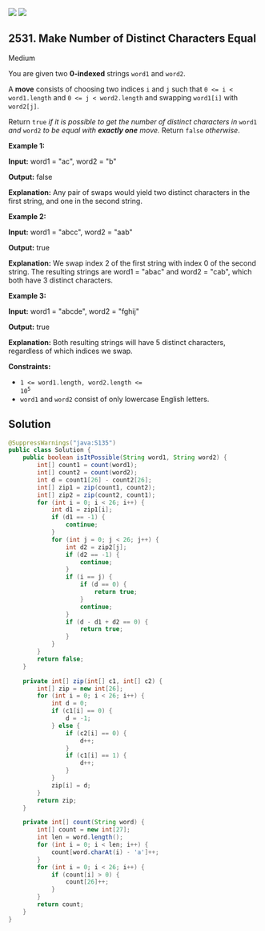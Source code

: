 [![](https://img.shields.io/github/stars/javadev/LeetCode-in-Java?label=Stars&style=flat-square)](https://github.com/javadev/LeetCode-in-Java)
[![](https://img.shields.io/github/forks/javadev/LeetCode-in-Java?label=Fork%20me%20on%20GitHub%20&style=flat-square)](https://github.com/javadev/LeetCode-in-Java/fork)

## 2531\. Make Number of Distinct Characters Equal

Medium

You are given two **0-indexed** strings `word1` and `word2`.

A **move** consists of choosing two indices `i` and `j` such that `0 <= i < word1.length` and `0 <= j < word2.length` and swapping `word1[i]` with `word2[j]`.

Return `true` _if it is possible to get the number of distinct characters in_ `word1` _and_ `word2` _to be equal with **exactly one** move._ Return `false` _otherwise_.

**Example 1:**

**Input:** word1 = "ac", word2 = "b"

**Output:** false

**Explanation:** Any pair of swaps would yield two distinct characters in the first string, and one in the second string.

**Example 2:**

**Input:** word1 = "abcc", word2 = "aab"

**Output:** true

**Explanation:** We swap index 2 of the first string with index 0 of the second string. The resulting strings are word1 = "abac" and word2 = "cab", which both have 3 distinct characters.

**Example 3:**

**Input:** word1 = "abcde", word2 = "fghij"

**Output:** true

**Explanation:** Both resulting strings will have 5 distinct characters, regardless of which indices we swap.

**Constraints:**

*   <code>1 <= word1.length, word2.length <= 10<sup>5</sup></code>
*   `word1` and `word2` consist of only lowercase English letters.

## Solution

```java
@SuppressWarnings("java:S135")
public class Solution {
    public boolean isItPossible(String word1, String word2) {
        int[] count1 = count(word1);
        int[] count2 = count(word2);
        int d = count1[26] - count2[26];
        int[] zip1 = zip(count1, count2);
        int[] zip2 = zip(count2, count1);
        for (int i = 0; i < 26; i++) {
            int d1 = zip1[i];
            if (d1 == -1) {
                continue;
            }
            for (int j = 0; j < 26; j++) {
                int d2 = zip2[j];
                if (d2 == -1) {
                    continue;
                }
                if (i == j) {
                    if (d == 0) {
                        return true;
                    }
                    continue;
                }
                if (d - d1 + d2 == 0) {
                    return true;
                }
            }
        }
        return false;
    }

    private int[] zip(int[] c1, int[] c2) {
        int[] zip = new int[26];
        for (int i = 0; i < 26; i++) {
            int d = 0;
            if (c1[i] == 0) {
                d = -1;
            } else {
                if (c2[i] == 0) {
                    d++;
                }
                if (c1[i] == 1) {
                    d++;
                }
            }
            zip[i] = d;
        }
        return zip;
    }

    private int[] count(String word) {
        int[] count = new int[27];
        int len = word.length();
        for (int i = 0; i < len; i++) {
            count[word.charAt(i) - 'a']++;
        }
        for (int i = 0; i < 26; i++) {
            if (count[i] > 0) {
                count[26]++;
            }
        }
        return count;
    }
}
```